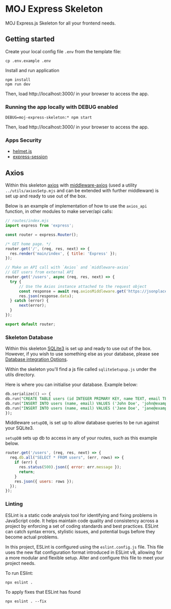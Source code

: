 # MOJ Express Skeleton
MOJ Express.js Skeleton for all your frontend needs.

## Getting started

Create your local config file `.env` from the template file:

```shell
cp .env.example .env
```

Install and run application

```shell
npm install
npm run dev
```

Then, load http://localhost:3000/ in your browser to access the app.

### Running the app locally with DEBUG enabled

`DEBUG=moj-express-skeleton:* npm start`

Then, load http://localhost:3000/ in your browser to access the app.

### Apps Security

- [helmet.js](https://helmetjs.github.io/)
- [express-session](https://www.npmjs.com/package/express-session)

## Axios

Within this skeleton [axios](https://github.com/axios/axios) with [middleware-axios](https://github.com/krutoo/middleware-axios) (used a utility `../utils/axiosSetp.mjs` and can be extended with further middleware) is set up and ready to use out of the box.

Below is an example of implementation of how to use the `axios_api` function, in other modules to make server/api calls:

```mjs
// routes/index.mjs
import express from 'express';

const router = express.Router();

/* GET home page. */
router.get('/', (req, res, next) => {
  res.render('main/index', { title: 'Express' });
});

// Make an API call with `Axios` and `middleware-axios`
// GET users from external API
router.get('/users', async (req, res, next) => {
  try {
      // Use the Axios instance attached to the request object
      const response = await req.axiosMiddleware.get('https://jsonplaceholder.typicode.com/users');
      res.json(response.data);
  } catch (error) {
      next(error);
  }
});

export default router;
```

### Skeleton Database

Within this skeleton [SQLite3](https://docs.python.org/3/library/sqlite3.html) is set up and ready to use out of the box. However, if you wish to use something
else as your database, please see [Database integration Options](https://expressjs.com/en/guide/database-integration.html).

Within the skeleton you'll find a js file called `sqliteSetupup.js` under the utils directory.

Here is where you can initialise your database. Example below:

```sql
db.serialize(() => {
db.run("CREATE TABLE users (id INTEGER PRIMARY KEY, name TEXT, email TEXT)");
db.run("INSERT INTO users (name, email) VALUES ('John Doe', 'john@example.com')");
db.run("INSERT INTO users (name, email) VALUES ('Jane Doe', 'jane@example.com')");
});
```

Middleware `setupDB`, is set up to allow database queries to be run against your SQLite3.

`setupDB` sets up db to access in any of your routes, such as this example below.

```mjs
router.get('/users', (req, res, next) => {
  req.db.all("SELECT * FROM users", (err, rows) => {
    if (err) {
      res.status(500).json({ error: err.message });
      return;
    }
    res.json({ users: rows });
  });
});
```

### Linting

ESLint is a static code analysis tool for identifying and fixing problems in JavaScript code. It helps maintain code 
quality and consistency across a project by enforcing a set of coding standards and best practices. ESLint can catch 
syntax errors, stylistic issues, and potential bugs before they become actual problems.

In this project, ESLint is configured using the `eslint.config.js` file. This file uses the new flat configuration format 
introduced in ESLint v8, allowing for a more modular and flexible setup. Alter and configure this file to meet your 
project needs.

To run ESlint:

`npx eslint .`

To apply fixes that ESLint has found

`npx eslint . --fix`